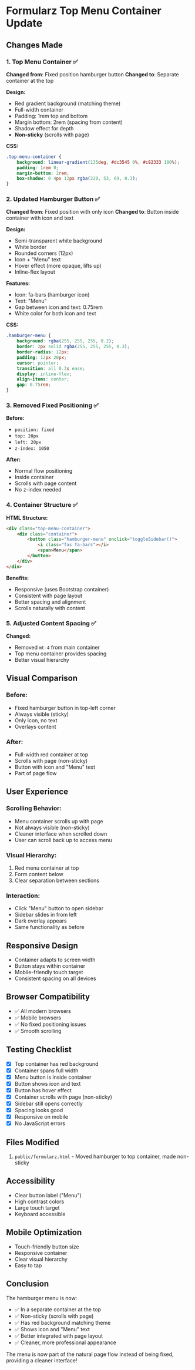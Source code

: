 # Formularz Top Menu Container Update

## Changes Made

### 1. Top Menu Container ✅
**Changed from**: Fixed position hamburger button
**Changed to**: Separate container at the top

**Design:**
- Red gradient background (matching theme)
- Full-width container
- Padding: 1rem top and bottom
- Margin bottom: 2rem (spacing from content)
- Shadow effect for depth
- **Non-sticky** (scrolls with page)

**CSS:**
```css
.top-menu-container {
    background: linear-gradient(135deg, #dc3545 0%, #c82333 100%);
    padding: 1rem 0;
    margin-bottom: 2rem;
    box-shadow: 0 4px 12px rgba(220, 53, 69, 0.3);
}
```

### 2. Updated Hamburger Button ✅
**Changed from**: Fixed position with only icon
**Changed to**: Button inside container with icon and text

**Design:**
- Semi-transparent white background
- White border
- Rounded corners (12px)
- Icon + "Menu" text
- Hover effect (more opaque, lifts up)
- Inline-flex layout

**Features:**
- Icon: fa-bars (hamburger icon)
- Text: "Menu"
- Gap between icon and text: 0.75rem
- White color for both icon and text

**CSS:**
```css
.hamburger-menu {
    background: rgba(255, 255, 255, 0.2);
    border: 2px solid rgba(255, 255, 255, 0.3);
    border-radius: 12px;
    padding: 12px 20px;
    cursor: pointer;
    transition: all 0.3s ease;
    display: inline-flex;
    align-items: center;
    gap: 0.75rem;
}
```

### 3. Removed Fixed Positioning ✅
**Before:**
- `position: fixed`
- `top: 20px`
- `left: 20px`
- `z-index: 1050`

**After:**
- Normal flow positioning
- Inside container
- Scrolls with page content
- No z-index needed

### 4. Container Structure ✅
**HTML Structure:**
```html
<div class="top-menu-container">
    <div class="container">
        <button class="hamburger-menu" onclick="toggleSidebar()">
            <i class="fas fa-bars"></i>
            <span>Menu</span>
        </button>
    </div>
</div>
```

**Benefits:**
- Responsive (uses Bootstrap container)
- Consistent with page layout
- Better spacing and alignment
- Scrolls naturally with content

### 5. Adjusted Content Spacing ✅
**Changed:**
- Removed `mt-4` from main container
- Top menu container provides spacing
- Better visual hierarchy

## Visual Comparison

### Before:
- Fixed hamburger button in top-left corner
- Always visible (sticky)
- Only icon, no text
- Overlays content

### After:
- Full-width red container at top
- Scrolls with page (non-sticky)
- Button with icon and "Menu" text
- Part of page flow

## User Experience

### Scrolling Behavior:
- Menu container scrolls up with page
- Not always visible (non-sticky)
- Cleaner interface when scrolled down
- User can scroll back up to access menu

### Visual Hierarchy:
1. Red menu container at top
2. Form content below
3. Clear separation between sections

### Interaction:
- Click "Menu" button to open sidebar
- Sidebar slides in from left
- Dark overlay appears
- Same functionality as before

## Responsive Design
- Container adapts to screen width
- Button stays within container
- Mobile-friendly touch target
- Consistent spacing on all devices

## Browser Compatibility
- ✅ All modern browsers
- ✅ Mobile browsers
- ✅ No fixed positioning issues
- ✅ Smooth scrolling

## Testing Checklist
- [x] Top container has red background
- [x] Container spans full width
- [x] Menu button is inside container
- [x] Button shows icon and text
- [x] Button has hover effect
- [x] Container scrolls with page (non-sticky)
- [x] Sidebar still opens correctly
- [x] Spacing looks good
- [x] Responsive on mobile
- [x] No JavaScript errors

## Files Modified
1. `public/formularz.html` - Moved hamburger to top container, made non-sticky

## Accessibility
- Clear button label ("Menu")
- High contrast colors
- Large touch target
- Keyboard accessible

## Mobile Optimization
- Touch-friendly button size
- Responsive container
- Clear visual hierarchy
- Easy to tap

## Conclusion
The hamburger menu is now:
- ✅ In a separate container at the top
- ✅ Non-sticky (scrolls with page)
- ✅ Has red background matching theme
- ✅ Shows icon and "Menu" text
- ✅ Better integrated with page layout
- ✅ Cleaner, more professional appearance

The menu is now part of the natural page flow instead of being fixed, providing a cleaner interface!
